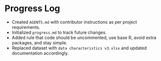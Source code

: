 # Progress Log

- Created `AGENTS.md` with contributor instructions as per project requirements.
- Initialized `progress.md` to track future changes.
- Added rule that code should be uncommented, use base R, avoid extra packages, and stay simple.
- Replaced dataset with `data characteristics v3.xlsx` and updated documentation accordingly.
